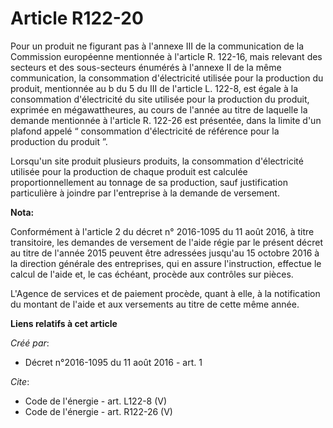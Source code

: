 # Article R122-20

Pour un produit ne figurant pas à l'annexe III de la communication de la Commission européenne mentionnée à l'article R.
122-16, mais relevant des secteurs et des sous-secteurs énumérés à l'annexe II de la même communication, la consommation
d'électricité utilisée pour la production du produit, mentionnée au b du 5 du III de l'article L. 122-8, est égale à la
consommation d'électricité du site utilisée pour la production du produit, exprimée en mégawattheures, au cours de l'année au
titre de laquelle la demande mentionnée à l'article R. 122-26 est présentée, dans la limite d'un plafond appelé “
consommation d'électricité de référence pour la production du produit ”. 

Lorsqu'un site produit plusieurs produits, la consommation d'électricité utilisée pour la production de chaque produit est
calculée proportionnellement au tonnage de sa production, sauf justification particulière à joindre par l'entreprise à la
demande de versement.

**Nota:**

Conformément à l'article 2 du décret n° 2016-1095 du 11 août 2016, à titre transitoire, les demandes de versement de l'aide
régie par le présent décret au titre de l'année 2015 peuvent être adressées jusqu'au 15 octobre 2016 à la direction générale
des entreprises, qui en assure l'instruction, effectue le calcul de l'aide et, le cas échéant, procède aux contrôles sur
pièces.

L'Agence de services et de paiement procède, quant à elle, à la notification du montant de l'aide et aux versements au titre
de cette même année.

**Liens relatifs à cet article**

_Créé par_:

  - Décret n°2016-1095 du 11 août 2016 - art. 1

_Cite_:

  - Code de l'énergie - art. L122-8 (V)
  - Code de l'énergie - art. R122-26 (V)
